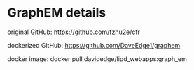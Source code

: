 # GraphEM details

original GitHub: https://github.com/fzhu2e/cfr
  
dockerized GitHub: https://github.com/DaveEdge1/graphem

docker image: docker pull davidedge/lipd_webapps:graph_em
